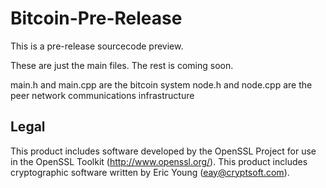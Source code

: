 # Bitcoin-Pre-Release

This is a pre-release sourcecode preview.

These are just the main files. The rest is coming soon.

main.h and main.cpp are the bitcoin system
node.h and node.cpp are the peer network communications infrastructure


Legal
-----
This product includes software developed by the OpenSSL Project for use in
the OpenSSL Toolkit (http://www.openssl.org/). This product includes
cryptographic software written by Eric Young (eay@cryptsoft.com).
